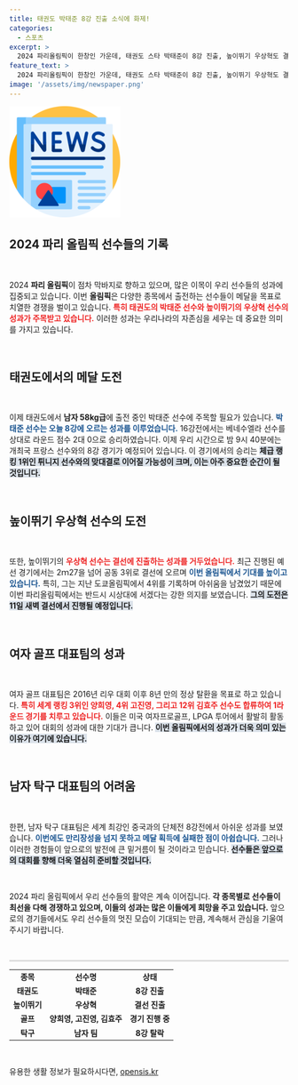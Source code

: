 ```yaml
---
title: 태권도 박태준 8강 진출 소식에 화제!
categories:
  - 스포츠
excerpt: >
  2024 파리올림픽이 한창인 가운데, 태권도 스타 박태준이 8강 진출, 높이뛰기 우상혁도 결선에 올라 메달 사냥에 돌입했습니다! 종주국의 자존심 회복과 함께 골프 대표팀의 정상 탈환 도전도 주목받고 있습니다.
feature_text: >
  2024 파리올림픽이 한창인 가운데, 태권도 스타 박태준이 8강 진출, 높이뛰기 우상혁도 결선에 올라 메달 사냥에 돌입했습니다! 종주국의 자존심 회복과 함께 골프 대표팀의 정상 탈환 도전도 주목받고 있습니다.
image: '/assets/img/newspaper.png'
---
```


<p><img src="/assets/img/newspaper.png" alt="kimp 속보" /></p>

<h2 data-ke-size="size26">2024 파리 올림픽 선수들의 기록</h2>

<p data-ke-size="size16">&nbsp;</p>

<p data-ke-size="size16">2024 <b>파리 올림픽</b>이 점차 막바지로 향하고 있으며, 많은 이목이 우리 선수들의 성과에 집중되고 있습니다. 이번 <b>올림픽</b>은 다양한 종목에서 출전하는 선수들이 메달을 목표로 치열한 경쟁을 벌이고 있습니다. <b><span style="color: #ee2323;">특히 태권도의 박태준 선수와 높이뛰기의 우상혁 선수의 성과가 주목받고 있습니다.</span></b> 이러한 성과는 우리나라의 자존심을 세우는 데 중요한 의미를 가지고 있습니다.</p>

<p data-ke-size="size16">&nbsp;</p>

<h2 data-ke-size="size26">태권도에서의 메달 도전</h2>

<p data-ke-size="size16">&nbsp;</p>

<p data-ke-size="size16">이제 태권도에서 <b>남자 58kg급</b>에 출전 중인 박태준 선수에 주목할 필요가 있습니다. <b><span style="color: #1a5490;">박태준 선수는 오늘 8강에 오르는 성과를 이루었습니다.</span></b> 16강전에서는 베네수엘라 선수를 상대로 라운드 점수 2대 0으로 승리하였습니다. 이제 우리 시간으로 밤 9시 40분에는 개최국 프랑스 선수와의 8강 경기가 예정되어 있습니다. 이 경기에서의 승리는 <b><span style="background-color: #21538527;">체급 랭킹 1위인 튀니지 선수와의 맞대결로 이어질 가능성이 크며, 이는 아주 중요한 순간이 될 것입니다.</span></b></p>

<p data-ke-size="size16">&nbsp;</p>

<h2 data-ke-size="size26">높이뛰기 우상혁 선수의 도전</h2>

<p data-ke-size="size16">&nbsp;</p>

<p data-ke-size="size16">또한, 높이뛰기의 <b style="color: #ee2323;">우상혁 선수는 결선에 진출하는 성과를 거두었습니다.</b> 최근 진행된 예선 경기에서는 2ｍ27을 넘어 공동 3위로 결선에 오르며 <b><span style="color: #1a5490;">이번 올림픽에서 기대를 높이고 있습니다.</span></b> 특히, 그는 지난 도쿄올림픽에서 4위를 기록하며 아쉬움을 남겼었기 때문에 이번 파리올림픽에서는 반드시 시상대에 서겠다는 강한 의지를 보였습니다. <b><span style="background-color: #21538527;">그의 도전은 11일 새벽 결선에서 진행될 예정입니다.</span></b></p>

<p data-ke-size="size16">&nbsp;</p>

<h2 data-ke-size="size26">여자 골프 대표팀의 성과</h2>

<p data-ke-size="size16">&nbsp;</p>

<p data-ke-size="size16">여자 골프 대표팀은 2016년 리우 대회 이후 8년 만의 정상 탈환을 목표로 하고 있습니다. <b><span style="color: #ee2323;">특히 세계 랭킹 3위인 양희영, 4위 고진영, 그리고 12위 김효주 선수도 합류하여 1라운드 경기를 치루고 있습니다.</span></b> 이들은 미국 여자프로골프, LPGA 투어에서 활발히 활동하고 있어 대회의 성과에 대한 기대가 큽니다. <b><span style="background-color: #21538527;">이번 올림픽에서의 성과가 더욱 의미 있는 이유가 여기에 있습니다.</span></b></p>

<p data-ke-size="size16">&nbsp;</p>

<h2 data-ke-size="size26">남자 탁구 대표팀의 어려움</h2>

<p data-ke-size="size16">&nbsp;</p>

<p data-ke-size="size16">한편, 남자 탁구 대표팀은 세계 최강인 중국과의 단체전 8강전에서 아쉬운 성과를 보였습니다. <b><span style="color: #1a5490;">이번에도 만리장성을 넘지 못하고 메달 획득에 실패한 점이 아쉽습니다.</span></b> 그러나 이러한 경험들이 앞으로의 발전에 큰 밑거름이 될 것이라고 믿습니다. <b><span style="background-color: #21538527;">선수들은 앞으로의 대회를 향해 더욱 열심히 준비할 것입니다.</span></b></p>

<p data-ke-size="size16">&nbsp;</p>

<p data-ke-size="size16">2024 파리 올림픽에서 우리 선수들의 활약은 계속 이어집니다. <b>각 종목별로 선수들이 최선을 다해 경쟁하고 있으며, 이들의 성과는 많은 이들에게 희망을 주고 있습니다.</b> 앞으로의 경기들에서도 우리 선수들의 멋진 모습이 기대되는 만큼, 계속해서 관심을 기울여 주시기 바랍니다.</p>

<p data-ke-size="size16">&nbsp;</p>

<hr style="height: 3px; border: none; background-color: #ddd;"/>

<table style="text-align: center; width: 100%">
  <tr>
    <td style="text-align: center; height: 17px;"><b>종목</b></td>
    <td style="text-align: center; height: 17px;"><b>선수명</b></td>
    <td style="text-align: center; height: 17px;"><b>상태</b></td>
  </tr>
  <tr>
    <td style="text-align: center; height: 17px;"><b>태권도</b></td>
    <td style="text-align: center; height: 17px;"><b>박태준</b></td>
    <td style="text-align: center; height: 17px;"><b>8강 진출</b></td>
  </tr>
  <tr>
    <td style="text-align: center; height: 17px;"><b>높이뛰기</b></td>
    <td style="text-align: center; height: 17px;"><b>우상혁</b></td>
    <td style="text-align: center; height: 17px;"><b>결선 진출</b></td>
  </tr>
  <tr>
    <td style="text-align: center; height: 17px;"><b>골프</b></td>
    <td style="text-align: center; height: 17px;"><b>양희영, 고진영, 김효주</b></td>
    <td style="text-align: center; height: 17px;"><b>경기 진행 중</b></td>
  </tr>
  <tr>
    <td style="text-align: center; height: 17px;"><b>탁구</b></td>
    <td style="text-align: center; height: 17px;"><b>남자 팀</b></td>
    <td style="text-align: center; height: 17px;"><b>8강 탈락</b></td>
  </tr>
</table>

<p data-ke-size="size16">&nbsp;</p>
유용한 생활 정보가 필요하시다면, <a href="https://opensis.kr" rel="dofollow">opensis.kr</a>


